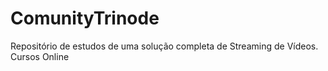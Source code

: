 # ComunityTrinode
Repositório de estudos de uma solução completa de Streaming de Vídeos. Cursos Online
